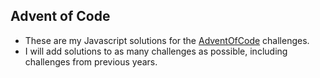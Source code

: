 ## Advent of Code

- These are my Javascript solutions for the [AdventOfCode](https://adventofcode.com/) challenges.
- I will add solutions to as many challenges as possible, including challenges from previous years.
